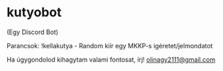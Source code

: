# kutyobot

(Egy Discord Bot)

Parancsok:
!kellakutya - Random kiír egy MKKP-s igéretet/jelmondatot

Ha úgygondolod kihagytam valami fontosat, írj!
olinagy2111@gmail.com
